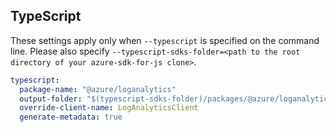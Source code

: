 
## TypeScript
These settings apply only when `--typescript` is specified on the command line.
Please also specify `--typescript-sdks-folder=<path to the root directory of your azure-sdk-for-js clone>`.

``` yaml $(typescript)
typescript:
  package-name: "@azure/loganalytics"
  output-folder: "$(typescript-sdks-folder)/packages/@azure/loganalytics"
  override-client-name: LogAnalyticsClient
  generate-metadata: true
```